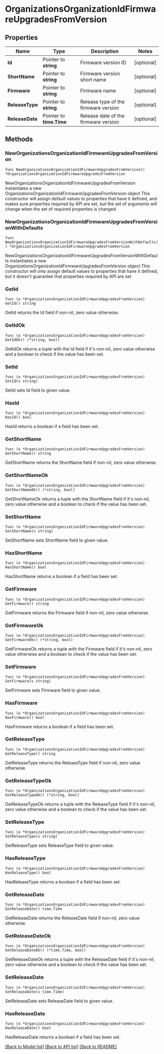 # OrganizationsOrganizationIdFirmwareUpgradesFromVersion

## Properties

Name | Type | Description | Notes
------------ | ------------- | ------------- | -------------
**Id** | Pointer to **string** | Firmware version ID | [optional] 
**ShortName** | Pointer to **string** | Firmware version short name | [optional] 
**Firmware** | Pointer to **string** | Firmware name | [optional] 
**ReleaseType** | Pointer to **string** | Release type of the firmware version | [optional] 
**ReleaseDate** | Pointer to **time.Time** | Release date of the firmware version | [optional] 

## Methods

### NewOrganizationsOrganizationIdFirmwareUpgradesFromVersion

`func NewOrganizationsOrganizationIdFirmwareUpgradesFromVersion() *OrganizationsOrganizationIdFirmwareUpgradesFromVersion`

NewOrganizationsOrganizationIdFirmwareUpgradesFromVersion instantiates a new OrganizationsOrganizationIdFirmwareUpgradesFromVersion object
This constructor will assign default values to properties that have it defined,
and makes sure properties required by API are set, but the set of arguments
will change when the set of required properties is changed

### NewOrganizationsOrganizationIdFirmwareUpgradesFromVersionWithDefaults

`func NewOrganizationsOrganizationIdFirmwareUpgradesFromVersionWithDefaults() *OrganizationsOrganizationIdFirmwareUpgradesFromVersion`

NewOrganizationsOrganizationIdFirmwareUpgradesFromVersionWithDefaults instantiates a new OrganizationsOrganizationIdFirmwareUpgradesFromVersion object
This constructor will only assign default values to properties that have it defined,
but it doesn't guarantee that properties required by API are set

### GetId

`func (o *OrganizationsOrganizationIdFirmwareUpgradesFromVersion) GetId() string`

GetId returns the Id field if non-nil, zero value otherwise.

### GetIdOk

`func (o *OrganizationsOrganizationIdFirmwareUpgradesFromVersion) GetIdOk() (*string, bool)`

GetIdOk returns a tuple with the Id field if it's non-nil, zero value otherwise
and a boolean to check if the value has been set.

### SetId

`func (o *OrganizationsOrganizationIdFirmwareUpgradesFromVersion) SetId(v string)`

SetId sets Id field to given value.

### HasId

`func (o *OrganizationsOrganizationIdFirmwareUpgradesFromVersion) HasId() bool`

HasId returns a boolean if a field has been set.

### GetShortName

`func (o *OrganizationsOrganizationIdFirmwareUpgradesFromVersion) GetShortName() string`

GetShortName returns the ShortName field if non-nil, zero value otherwise.

### GetShortNameOk

`func (o *OrganizationsOrganizationIdFirmwareUpgradesFromVersion) GetShortNameOk() (*string, bool)`

GetShortNameOk returns a tuple with the ShortName field if it's non-nil, zero value otherwise
and a boolean to check if the value has been set.

### SetShortName

`func (o *OrganizationsOrganizationIdFirmwareUpgradesFromVersion) SetShortName(v string)`

SetShortName sets ShortName field to given value.

### HasShortName

`func (o *OrganizationsOrganizationIdFirmwareUpgradesFromVersion) HasShortName() bool`

HasShortName returns a boolean if a field has been set.

### GetFirmware

`func (o *OrganizationsOrganizationIdFirmwareUpgradesFromVersion) GetFirmware() string`

GetFirmware returns the Firmware field if non-nil, zero value otherwise.

### GetFirmwareOk

`func (o *OrganizationsOrganizationIdFirmwareUpgradesFromVersion) GetFirmwareOk() (*string, bool)`

GetFirmwareOk returns a tuple with the Firmware field if it's non-nil, zero value otherwise
and a boolean to check if the value has been set.

### SetFirmware

`func (o *OrganizationsOrganizationIdFirmwareUpgradesFromVersion) SetFirmware(v string)`

SetFirmware sets Firmware field to given value.

### HasFirmware

`func (o *OrganizationsOrganizationIdFirmwareUpgradesFromVersion) HasFirmware() bool`

HasFirmware returns a boolean if a field has been set.

### GetReleaseType

`func (o *OrganizationsOrganizationIdFirmwareUpgradesFromVersion) GetReleaseType() string`

GetReleaseType returns the ReleaseType field if non-nil, zero value otherwise.

### GetReleaseTypeOk

`func (o *OrganizationsOrganizationIdFirmwareUpgradesFromVersion) GetReleaseTypeOk() (*string, bool)`

GetReleaseTypeOk returns a tuple with the ReleaseType field if it's non-nil, zero value otherwise
and a boolean to check if the value has been set.

### SetReleaseType

`func (o *OrganizationsOrganizationIdFirmwareUpgradesFromVersion) SetReleaseType(v string)`

SetReleaseType sets ReleaseType field to given value.

### HasReleaseType

`func (o *OrganizationsOrganizationIdFirmwareUpgradesFromVersion) HasReleaseType() bool`

HasReleaseType returns a boolean if a field has been set.

### GetReleaseDate

`func (o *OrganizationsOrganizationIdFirmwareUpgradesFromVersion) GetReleaseDate() time.Time`

GetReleaseDate returns the ReleaseDate field if non-nil, zero value otherwise.

### GetReleaseDateOk

`func (o *OrganizationsOrganizationIdFirmwareUpgradesFromVersion) GetReleaseDateOk() (*time.Time, bool)`

GetReleaseDateOk returns a tuple with the ReleaseDate field if it's non-nil, zero value otherwise
and a boolean to check if the value has been set.

### SetReleaseDate

`func (o *OrganizationsOrganizationIdFirmwareUpgradesFromVersion) SetReleaseDate(v time.Time)`

SetReleaseDate sets ReleaseDate field to given value.

### HasReleaseDate

`func (o *OrganizationsOrganizationIdFirmwareUpgradesFromVersion) HasReleaseDate() bool`

HasReleaseDate returns a boolean if a field has been set.


[[Back to Model list]](../README.md#documentation-for-models) [[Back to API list]](../README.md#documentation-for-api-endpoints) [[Back to README]](../README.md)


